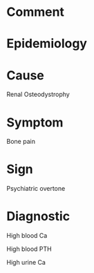 # Comment

# Epidemiology

# Cause

Renal Osteodystrophy

# Symptom

Bone pain

# Sign

Psychiatric overtone

# Diagnostic

High blood Ca

High blood PTH

High urine Ca
